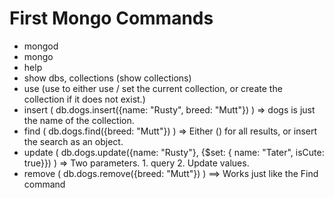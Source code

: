 # First Mongo Commands

* mongod
* mongo
* help
* show dbs, collections (show collections)
* use (use <dbname> to either use / set the current collection, or create the collection if it does not exist.)
* insert ( db.dogs.insert({name: "Rusty", breed: "Mutt"}) ) => dogs is just the name of the collection.
* find ( db.dogs.find({breed: "Mutt"}) ) => Either () for all results, or insert the search as an object.
* update ( db.dogs.update({name: "Rusty"}, {$set: { name: "Tater", isCute: true}}) ) => Two parameters. 1. query 2. Update values.
* remove ( db.dogs.remove({breed: "Mutt"}) ) ==> Works just like the Find command 